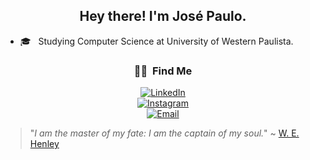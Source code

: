 <h2 align="center"> Hey there! I'm José Paulo.</h2>




- 🎓 &nbsp; Studying Computer Science at University of Western Paulista.
<!---
💻 &nbsp;
  ![Python](https://img.shields.io/badge/-Python-333333?style=flat&logo=python&logoColor=yellow)
  ![Java](https://img.shields.io/badge/-Java-333333?style=flat&logo=Java&logoColor=red)
  ![C](https://img.shields.io/badge/-C-333333?style=flat&logo=C&logoColor=00599C)
<br>
🌐 &nbsp;
  ![HTML5](https://img.shields.io/badge/-HTML5-333333?style=flat&logo=HTML5)
  ![CSS](https://img.shields.io/badge/-CSS-333333?style=flat&logo=CSS3&logoColor=1572B6)
  ![JavaScript](https://img.shields.io/badge/-JavaScript-333333?style=flat&logo=javascript)
  ![Node.js](https://img.shields.io/badge/-Node.js-333333?style=flat&logo=node.js)
  ![React](https://img.shields.io/badge/-React-333333?style=flat&logo=react)
<br>
🛢 &nbsp;
  ![SQLServer](https://img.shields.io/badge/-SQLServer-333333?style=flat&logo=microsoft-sql-server)
  ![MongoDB](https://img.shields.io/badge/-MongoDB-333333?style=flat&logo=mongodb)
<br>
🖥 &nbsp;
  ![Photoshop](https://img.shields.io/badge/-Photoshop-333333?style=flat&logo=adobe-photoshop)
  ![Premiere](https://img.shields.io/badge/-Premiere-333333?style=flat&logo=adobe-premiere-pro)
--->

<h3 align="center"> 🤝🏻 &nbsp;Find Me </h3>
<p align="center">
<!--<a href="#"><img alt="Website" src="https://img.shields.io/badge/Website-#-blue?style=flat-square&logo=google-chrome"></a>-->
<a href="https://www.linkedin.com/in/jp-saturnino/"><img alt="LinkedIn" src="https://img.shields.io/badge/LinkedIn-Jose%20Paulo%20Lobo%20Saturnino-blue?style=social&logo=linkedin"></a><br>
<a href="https://www.instagram.com/jp_saturnino/"><img alt="Instagram" src="https://img.shields.io/badge/Instagram-jp__saturnino-blue?style=social&logo=instagram"></a><br>
<a href="mailto:jp_saturnino@hotmail.com"><img alt="Email" src="https://img.shields.io/badge/Email-jp__saturnino@hotmail.com-blue?style=social&logo=gmail"></a>
</p>



> "_I am the master of my fate:
I am the captain of my soul._"
~ [W. E. Henley](https://www.goodreads.com/work/quotes/14350127-invictus-english-poets-book-2)
